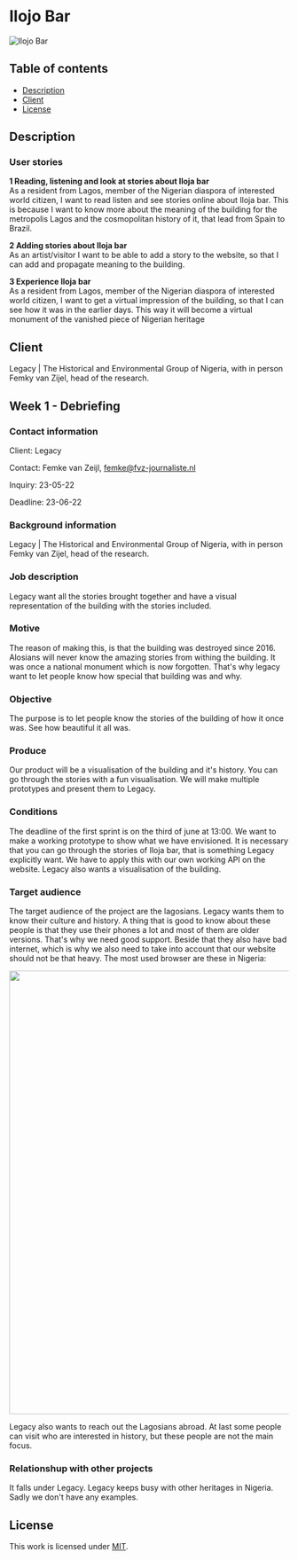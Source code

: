 # Ilojo Bar

![Ilojo Bar](https://github.com/cmda-minor-web-cases/ilojo-bar/blob/main/assets/ilojo-bar.jpg?raw=true)

## Table of contents
  * [Description](#Description)
  * [Client](#Client)
  * [License](#License)
 
## Description <a name="Description">

### User stories
**1 Reading, listening and look at stories about Iloja bar**  
As a resident from Lagos, member of the Nigerian diaspora of interested world citizen, I want to read listen and see stories online about Iloja bar. This is because I want to know more about the meaning of the building for the metropolis Lagos and the cosmopolitan history of it, that lead from Spain to Brazil. 
 
**2 Adding stories about Iloja bar**  
As an artist/visitor I want to be able to add a story to the website, so that I can add and propagate meaning to the building. 
 
**3 Experience Iloja bar**   
 As a resident from Lagos, member of the Nigerian diaspora of interested world citizen, I want to get a virtual impression of the building, so that I can see how it was in the earlier days. This way it will become a virtual monument of the vanished piece of Nigerian heritage

## Client <a name="Client">
Legacy | The Historical and Environmental Group of Nigeria, with in person Femky van Zijel, head of the research.

## Week 1 - Debriefing

### Contact information

Client: Legacy 

Contact: Femke van Zeijl, femke@fvz-journaliste.nl

Inquiry: 23-05-22

Deadline: 23-06-22

### Background information

Legacy | The Historical and Environmental Group of Nigeria, with in person Femky van Zijel, head of the research.
 
### Job description

Legacy want all the stories brought together and have a visual representation of the building with the stories included.

### Motive

The reason of making this, is that the building was destroyed since 2016. Alosians will never know the amazing stories from withing the building. It was once a national monument which is now forgotten. That's why legacy want to let people know how special that building was and why. 

### Objective

The purpose is to let people know the stories of the building of how it once was. See how beautiful it all was. 

### Produce

Our product will be a visualisation of the building and it's history. You can go through the stories with a fun visualisation. We will make multiple prototypes and present them to Legacy.  
 
### Conditions

The deadline of the first sprint is on the third of june at 13:00. We want to make a working prototype to show what we have envisioned. It is necessary that you can go through the stories of Iloja bar, that is something Legacy explicitly want. We have to apply this with our own working API on the website. Legacy also wants a visualisation of the building. 

### Target audience

The target audience of the project are the lagosians. Legacy wants them to know their culture and history. A thing that is good to know about these people is that they use their phones a lot and most of them are older versions. That's why we need good support. Beside that they also have bad internet, which is why we also need to take into account that our website should not be that heavy. The most used browser are these in Nigeria:
 
<img src="https://user-images.githubusercontent.com/44086608/170000883-ad26c145-7519-4990-ae5c-0eda60a75d83.png" width="800">
  
Legacy also wants to reach out the Lagosians abroad. At last some people can visit who are interested in history, but these people are not the main focus. 
 
 
### Relationshup with other projects
It falls under Legacy. Legacy keeps busy with other heritages in Nigeria. Sadly we don't have any examples. 


## License <a name="License">

This work is licensed under [MIT](./LICENSE).
